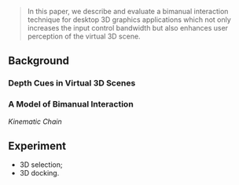 > In this paper, we describe and evaluate a bimanual interaction technique for desktop 3D graphics applications which not only increases the input control bandwidth but also enhances user perception of the virtual 3D scene.
## Background
### Depth Cues in Virtual 3D Scenes
### A Model of Bimanual Interaction 
*Kinematic Chain*

## Experiment
* 3D selection; 
* 3D docking.


